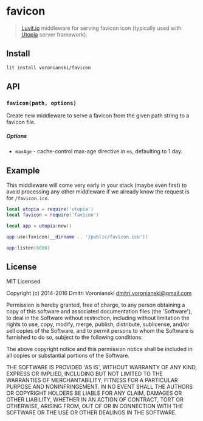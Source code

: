 # favicon

> [Luvit.io](http://luvit.io) middleware for serving favicon icon (typically used with [Utopia](https://github.com/luvitrocks/luvit-utopia) server framework).

## Install

```bash
lit install voronianski/favicon
```

## API

### ``favicon(path, options)``

Create new middleware to serve a favicon from the given path string to a favicon file.

##### Options

- ``maxAge`` - cache-control max-age directive in ``ms``, defaulting to 1 day.

## Example

This middleware will come very early in your stack (maybe even first) to avoid processing any other middleware if we already know the request is for ``/favicon.ico``.

```lua
local utopia = require('utopia')
local favicon = require('favicon')

local app = utopia:new()

app:use(favicon(__dirname .. '/public/favicon.ico'))

app:listen(8080)
```

## License

MIT Licensed

Copyright (c) 2014-2016 Dmitri Voronianski [dmitri.voronianski@gmail.com](mailto:dmitri.voronianski@gmail.com)

Permission is hereby granted, free of charge, to any person obtaining
a copy of this software and associated documentation files (the
'Software'), to deal in the Software without restriction, including
without limitation the rights to use, copy, modify, merge, publish,
distribute, sublicense, and/or sell copies of the Software, and to
permit persons to whom the Software is furnished to do so, subject to
the following conditions:

The above copyright notice and this permission notice shall be
included in all copies or substantial portions of the Software.

THE SOFTWARE IS PROVIDED 'AS IS', WITHOUT WARRANTY OF ANY KIND,
EXPRESS OR IMPLIED, INCLUDING BUT NOT LIMITED TO THE WARRANTIES OF
MERCHANTABILITY, FITNESS FOR A PARTICULAR PURPOSE AND NONINFRINGEMENT.
IN NO EVENT SHALL THE AUTHORS OR COPYRIGHT HOLDERS BE LIABLE FOR ANY
CLAIM, DAMAGES OR OTHER LIABILITY, WHETHER IN AN ACTION OF CONTRACT,
TORT OR OTHERWISE, ARISING FROM, OUT OF OR IN CONNECTION WITH THE
SOFTWARE OR THE USE OR OTHER DEALINGS IN THE SOFTWARE.
